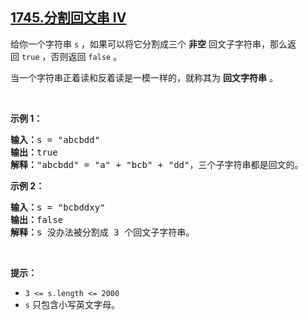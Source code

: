 ## [1745.分割回文串 IV](https://leetcode.cn/problems/palindrome-partitioning-iv/)
<p>给你一个字符串 <code>s</code> ，如果可以将它分割成三个 <strong>非空</strong> 回文子字符串，那么返回 <code>true</code> ，否则返回 <code>false</code> 。</p>

<p>当一个字符串正着读和反着读是一模一样的，就称其为 <strong>回文字符串</strong> 。</p>

<p> </p>

<p><strong>示例 1：</strong></p>

<pre>
<b>输入：</b>s = "abcbdd"
<b>输出：</b>true
<strong>解释：</strong>"abcbdd" = "a" + "bcb" + "dd"，三个子字符串都是回文的。
</pre>

<p><strong>示例 2：</strong></p>

<pre>
<b>输入：</b>s = "bcbddxy"
<b>输出：</b>false
<strong>解释：</strong>s 没办法被分割成 3 个回文子字符串。
</pre>

<p> </p>

<p><strong>提示：</strong></p>

<ul>
	<li><code>3 <= s.length <= 2000</code></li>
	<li><code>s</code>​​​​​​ 只包含小写英文字母。</li>
</ul>
